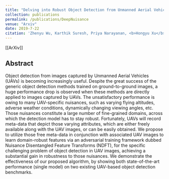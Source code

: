 ```yaml
---
title: "Delving into Robust Object Detection from Unmanned Aerial Vehicles: A Deep Nuisance Disentanglement Approach"
collection: publications
permalink: /publications/DeepNuisance
venue: "Arxiv"
date: 2019-7-22
citation: 'Zhenyu Wu, Karthik Suresh, Priya Narayanan, <b>Hongyu Xu</b>, Heesung Kwon and Zhangyang Wang. <i>Arxiv Preprint</i>. <b>To appear in International Conference on Computer Vision (ICCV)</b>.'
---
```

[[ArXiv]]


## Abstract
Object detection from images captured by Unmanned Aerial Vehicles (UAVs) is becoming increasingly useful. Despite the great success of the generic object detection methods trained on ground-to-ground images, a huge performance drop is observed when these methods are directly applied to images captured by UAVs. The unsatisfactory performance is owing to many UAV-specific nuisances, such as varying flying altitudes, adverse weather conditions, dynamically changing viewing angles, etc. Those nuisances constitute a large number of fine-grained domains, across which the detection model has to stay robust. Fortunately, UAVs will record meta-data that depict those varying attributes, which are either freely available along with the UAV images, or can be easily obtained. We propose to utilize those free meta-data in conjunction with associated UAV images to learn domain-robust features via an adversarial training framework dubbed Nuisance Disentangled Feature Transforms (NDFT), for the specific challenging problem of object detection in UAV images, achieving a substantial gain in robustness to those nuisances. We demonstrate the effectiveness of our proposed algorithm, by showing both state-of-the-art performance (single model) on two existing UAV-based object detection benchmarks.
